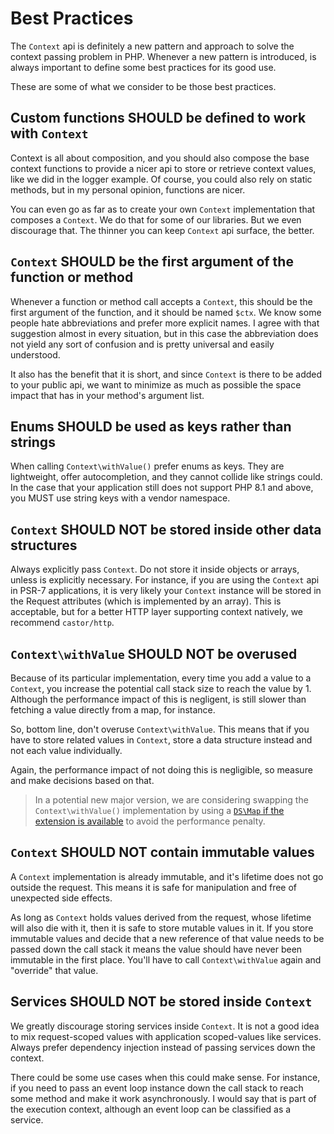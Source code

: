 Best Practices
==============

The `Context` api is definitely a new pattern and approach to solve the context passing problem in PHP.
Whenever a new pattern is introduced, is always important to define some best practices for its good use.

These are some of what we consider to be those best practices.

## Custom functions SHOULD be defined to work with `Context`

Context is all about composition, and you should also compose the base context functions to provide a nicer api
to store or retrieve context values, like we did in the logger example. Of course, you could also rely on 
static methods, but in my personal opinion, functions are nicer.

You can even go as far as to create your own `Context` implementation that composes a `Context`. We do that for some
of our libraries. But we even discourage that. The thinner you can keep `Context` api surface, the better.

## `Context` SHOULD be the first argument of the function or method

Whenever a function or method call accepts a `Context`, this should be the first argument of the function, and 
it should be named `$ctx`. We know some people hate abbreviations and prefer more explicit names. I agree with that
suggestion almost in every situation, but in this case the abbreviation does not yield any sort of confusion and
is pretty universal and easily understood.

It also has the benefit that it is short, and since `Context` is there to be added to your public api, we want
to minimize as much as possible the space impact that has in your method's argument list.

## Enums SHOULD be used as keys rather than strings

When calling `Context\withValue()` prefer enums as keys. They are lightweight, offer autocompletion, and they cannot 
collide like strings could. In the case that your application still does not support PHP 8.1 and above, you MUST use
string keys with a vendor namespace.

## `Context` SHOULD NOT be stored inside other data structures

Always explicitly pass `Context`. Do not store it inside objects or arrays, unless is explicitly necessary. For
instance, if you are using the `Context` api in PSR-7 applications, it is very likely your `Context` instance
will be stored in the Request attributes (which is implemented by an array). This is acceptable, but for a better
HTTP layer supporting context natively, we recommend `castor/http`.

## `Context\withValue` SHOULD NOT be overused

Because of its particular implementation, every time you add a value to a `Context`, you increase the potential call
stack size to reach the value by 1. Although the performance impact of this is negligent, is still slower than fetching
a value directly from a map, for instance.

So, bottom line, don't overuse `Context\withValue`. This means that if you have to store related values in
`Context`, store a data structure instead and not each value individually.

Again, the performance impact of not doing this is negligible, so measure and make decisions based on that. 

> In a potential new major version, we are considering swapping the `Context\withValue()` implementation by using a
[`DS\Map` if the extension is available](https://www.php.net/manual/en/class.ds-map.php) to avoid the performance
penalty.

## `Context` SHOULD NOT contain immutable values

A `Context` implementation is already immutable, and it's lifetime does not go outside the request. This means it is
safe for manipulation and free of unexpected side effects.

As long as `Context` holds values derived from the request, whose lifetime will also die with it, then it is safe to
store mutable values in it. If you store immutable values and decide that a new reference of that value needs to be
passed down the call stack it means the value should have never been immutable in the first place. You'll have to call
`Context\withValue` again and "override" that value.

## Services SHOULD NOT be stored inside `Context`

We greatly discourage storing services inside `Context`. It is not a good idea to mix request-scoped values with 
application scoped-values like services. Always prefer dependency injection instead of passing services down the
context.

There could be some use cases when this could make sense. For instance, if you need to pass an event loop instance
down the call stack to reach some method and make it work asynchronously. I would say that is part of the execution
context, although an event loop can be classified as a service.